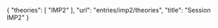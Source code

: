 {
    "theories": [
        "IMP2"
    ],
    "url": "entries/imp2/theories",
    "title": "Session IMP2"
}